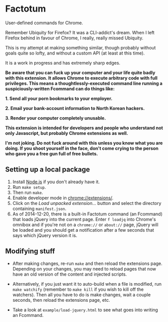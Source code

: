 # Factotum

User-defined commands for Chrome.

Remember Ubiquity for Firefox?  It was a CLI-addict's dream.  When I left
Firefox behind in favour of Chrome, I really, really missed Ubiquity.

This is my attempt at making something similar, though probably without
goals quite so lofty, and without a custom API (at least at this time).

It is a work in progress and has extremely sharp edges.

**Be aware that you can fuck up your computer and your life quite badly with
this extension.  It allows Chrome to execute arbitrary code with full
privileges.  This means a thoughtlessly-executed command line running a
suspiciously-written Fcommand can do things like:**

**1. Send all your porn bookmarks to your employer.**

**2. Email your bank-account information to North Korean hackers.**

**3. Render your computer completely unusable.**

**This extension is intended for developers and people who understand not
only Javascript, but probably Chrome extensions as well.**

**I'm not joking.  Do not fuck around with this unless you know what you are
doing.  If you shoot yourself in the face, don't come crying to the person
who gave you a free gun full of free bullets.**


## Setting up a local package

1. Install [Node.js](http://nodejs.org/download/) if you don't already have it.
1. Run `make setup`.
1. Then run `make`.
1. Enable developer mode in <chrome://extensions/>.
1. Click on the *Load unpacked extension...* button and select the directory
   containing `manifest.json`.
1. As of 2014-12-20, there is a built-in Factotum command (an Fcommand) that
   loads jQuery into the current page.  Enter `f loadjq` into Chrome's
   omnibox and if you're not on a `chrome://` or `about://` page, jQuery
   will be loaded and you should get a notification after a few seconds that
   says which jQuery version it is.

## Modifying stuff

* After making changes, re-run `make` and then reload the extensions page.
  Depending on your changes, you may need to reload pages that now have an
  old version of the content and injected scripts.

* Alternatively, if you just want it to auto-build when a file is modified,
  run `make watchify` (remember to `make kill` if you wish to kill off the
  watchers).  Then all you have to do is make changes, wait a couple
  seconds, then reload the extensions page, etc.

* Take a look at `example/load-jquery.html` to see what goes into writing an
  Fcommand.
